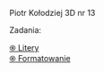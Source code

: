 Piotr Kołodziej 3D  nr 13

Zadania:

<a href='https://pksltzn.github.io/Zadanie/'>֍ Litery </a> <br>
<a href='https://pksltzn.github.io/z1/'>֍ Formatowanie </a>
